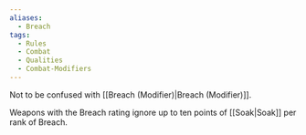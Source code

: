 ```yaml
---
aliases:
  - Breach
tags:
  - Rules
  - Combat
  - Qualities
  - Combat-Modifiers
---
```

Not to be confused with [[Breach (Modifier)|Breach (Modifier)]].

Weapons with the Breach rating ignore up to ten points of [[Soak|Soak]] per rank of Breach.